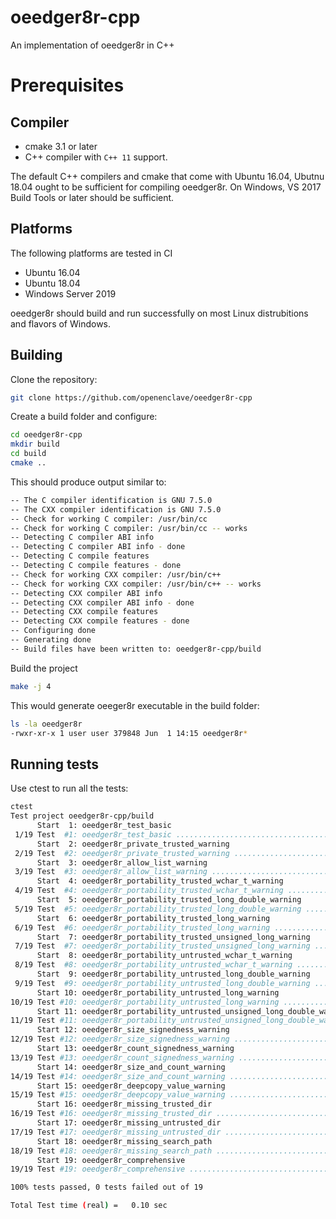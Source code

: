 # oeedger8r-cpp
An implementation of oeedger8r in C++

# Prerequisites

## Compiler
- cmake 3.1 or later
- C++ compiler with `C++ 11` support.

The default C++ compilers and cmake that come with Ubuntu 16.04, Ubutnu 18.04 ought to be sufficient for compiling
oeedger8r.
On Windows, VS 2017 Build Tools or later should be sufficient.

## Platforms
The following platforms are tested in CI
- Ubuntu 16.04
- Ubuntu 18.04
- Windows Server 2019

oeedger8r should build and run successfully on most Linux distrubitions and flavors of Windows.

## Building

Clone the repository:
```bash
git clone https://github.com/openenclave/oeedger8r-cpp
```

Create a build folder and configure:
```bash
cd oeedger8r-cpp
mkdir build
cd build
cmake ..
```

This should produce output similar to:
```bash
-- The C compiler identification is GNU 7.5.0
-- The CXX compiler identification is GNU 7.5.0
-- Check for working C compiler: /usr/bin/cc
-- Check for working C compiler: /usr/bin/cc -- works
-- Detecting C compiler ABI info
-- Detecting C compiler ABI info - done
-- Detecting C compile features
-- Detecting C compile features - done
-- Check for working CXX compiler: /usr/bin/c++
-- Check for working CXX compiler: /usr/bin/c++ -- works
-- Detecting CXX compiler ABI info
-- Detecting CXX compiler ABI info - done
-- Detecting CXX compile features
-- Detecting CXX compile features - done
-- Configuring done
-- Generating done
-- Build files have been written to: oeedger8r-cpp/build
```

Build the project
```bash
make -j 4
```

This would generate oeeger8r executable in the build folder:
```bash
ls -la oeedger8r
-rwxr-xr-x 1 user user 379848 Jun  1 14:15 oeedger8r*
```

## Running tests

Use ctest to run all the tests:
```bash
ctest
Test project oeedger8r-cpp/build
      Start  1: oeedger8r_test_basic
 1/19 Test  #1: oeedger8r_test_basic ...........................................   Passed    0.00 sec
      Start  2: oeedger8r_private_trusted_warning
 2/19 Test  #2: oeedger8r_private_trusted_warning ..............................   Passed    0.01 sec
      Start  3: oeedger8r_allow_list_warning
 3/19 Test  #3: oeedger8r_allow_list_warning ...................................   Passed    0.01 sec
      Start  4: oeedger8r_portability_trusted_wchar_t_warning
 4/19 Test  #4: oeedger8r_portability_trusted_wchar_t_warning ..................   Passed    0.01 sec
      Start  5: oeedger8r_portability_trusted_long_double_warning
 5/19 Test  #5: oeedger8r_portability_trusted_long_double_warning ..............   Passed    0.01 sec
      Start  6: oeedger8r_portability_trusted_long_warning
 6/19 Test  #6: oeedger8r_portability_trusted_long_warning .....................   Passed    0.00 sec
      Start  7: oeedger8r_portability_trusted_unsigned_long_warning
 7/19 Test  #7: oeedger8r_portability_trusted_unsigned_long_warning ............   Passed    0.00 sec
      Start  8: oeedger8r_portability_untrusted_wchar_t_warning
 8/19 Test  #8: oeedger8r_portability_untrusted_wchar_t_warning ................   Passed    0.00 sec
      Start  9: oeedger8r_portability_untrusted_long_double_warning
 9/19 Test  #9: oeedger8r_portability_untrusted_long_double_warning ............   Passed    0.00 sec
      Start 10: oeedger8r_portability_untrusted_long_warning
10/19 Test #10: oeedger8r_portability_untrusted_long_warning ...................   Passed    0.00 sec
      Start 11: oeedger8r_portability_untrusted_unsigned_long_double_warning
11/19 Test #11: oeedger8r_portability_untrusted_unsigned_long_double_warning ...   Passed    0.00 sec
      Start 12: oeedger8r_size_signedness_warning
12/19 Test #12: oeedger8r_size_signedness_warning ..............................   Passed    0.01 sec
      Start 13: oeedger8r_count_signedness_warning
13/19 Test #13: oeedger8r_count_signedness_warning .............................   Passed    0.01 sec
      Start 14: oeedger8r_size_and_count_warning
14/19 Test #14: oeedger8r_size_and_count_warning ...............................   Passed    0.01 sec
      Start 15: oeedger8r_deepcopy_value_warning
15/19 Test #15: oeedger8r_deepcopy_value_warning ...............................   Passed    0.00 sec
      Start 16: oeedger8r_missing_trusted_dir
16/19 Test #16: oeedger8r_missing_trusted_dir ..................................   Passed    0.00 sec
      Start 17: oeedger8r_missing_untrusted_dir
17/19 Test #17: oeedger8r_missing_untrusted_dir ................................   Passed    0.00 sec
      Start 18: oeedger8r_missing_search_path
18/19 Test #18: oeedger8r_missing_search_path ..................................   Passed    0.00 sec
      Start 19: oeedger8r_comprehensive
19/19 Test #19: oeedger8r_comprehensive ........................................   Passed    0.00 sec

100% tests passed, 0 tests failed out of 19

Total Test time (real) =   0.10 sec
```
